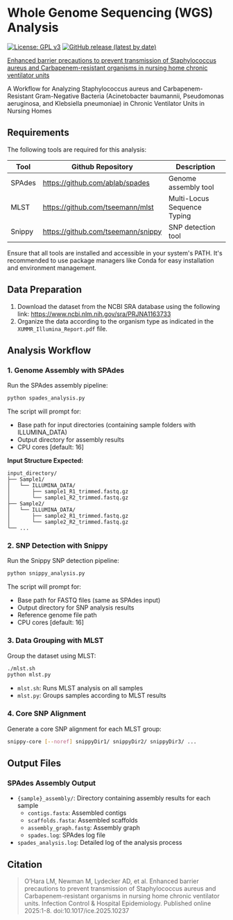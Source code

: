 # Whole Genome Sequencing (WGS) Analysis

[![License: GPL v3](https://img.shields.io/badge/License-GPLv3-blue.svg)](https://www.gnu.org/licenses/gpl-3.0)
[![GitHub release (latest by date)](https://img.shields.io/github/v/release/AaronHong1024/WGSAnalysis)](https://github.com/AaronHong1024/WGSAnalysis/releases)

[Enhanced barrier precautions to prevent transmission of Staphylococcus aureus and Carbapenem-resistant organisms in nursing home chronic ventilator units](https://www.cambridge.org/core/journals/infection-control-and-hospital-epidemiology/article/abs/enhanced-barrier-precautions-to-prevent-transmission-of-staphylococcus-aureus-and-carbapenemresistant-organisms-in-nursing-home-chronic-ventilator-units/43FBB459BB569B052DEDF87EA57193FB)

A Workflow for Analyzing Staphylococcus aureus and Carbapenem-Resistant Gram-Negative Bacteria (Acinetobacter baumannii, Pseudomonas aeruginosa, and Klebsiella pneumoniae) in Chronic Ventilator Units in Nursing Homes
## Requirements
The following tools are required for this analysis:

| Tool        | Github Repository                         | Description                    |
|-------------|-------------------------------------------|--------------------------------|
| SPAdes      | https://github.com/ablab/spades           | Genome assembly tool           |
| MLST        | https://github.com/tseemann/mlst          | Multi-Locus Sequence Typing    |
| Snippy      | https://github.com/tseemann/snippy        | SNP detection tool             |


Ensure that all tools are installed and accessible in your system's PATH. It's recommended to use package managers like Conda for easy installation and environment management.

## Data Preparation
1. Download the dataset from the NCBI SRA database using the following link: https://www.ncbi.nlm.nih.gov/sra/PRJNA1163733
2. Organize the data according to the organism type as indicated in the `XUMMR_Illumina_Report.pdf` file.

## Analysis Workflow

### 1. Genome Assembly with SPAdes
Run the SPAdes assembly pipeline:
```bash
python spades_analysis.py
```
The script will prompt for:
- Base path for input directories (containing sample folders with ILLUMINA_DATA)
- Output directory for assembly results
- CPU cores [default: 16]

**Input Structure Expected:**
```
input_directory/
├── Sample1/
│   └── ILLUMINA_DATA/
│       ├── sample1_R1_trimmed.fastq.gz
│       └── sample1_R2_trimmed.fastq.gz
├── Sample2/
│   └── ILLUMINA_DATA/
│       ├── sample2_R1_trimmed.fastq.gz
│       └── sample2_R2_trimmed.fastq.gz
└── ...
```

### 2. SNP Detection with Snippy
Run the Snippy SNP detection pipeline:
```bash
python snippy_analysis.py
```
The script will prompt for:
- Base path for FASTQ files (same as SPAdes input)
- Output directory for SNP analysis results
- Reference genome file path
- CPU cores [default: 16]

### 3. Data Grouping with MLST
Group the dataset using MLST:
```bash
./mlst.sh
python mlst.py
```
- `mlst.sh`: Runs MLST analysis on all samples
- `mlst.py`: Groups samples according to MLST results

### 4. Core SNP Alignment
Generate a core SNP alignment for each MLST group:
```bash
snippy-core [--noref] snippyDir1/ snippyDir2/ snippyDir3/ ...
```


## Output Files

### SPAdes Assembly Output
- `{sample}_assembly/`: Directory containing assembly results for each sample
  - `contigs.fasta`: Assembled contigs
  - `scaffolds.fasta`: Assembled scaffolds
  - `assembly_graph.fastg`: Assembly graph
  - `spades.log`: SPAdes log file
- `spades_analysis.log`: Detailed log of the analysis process

## Citation
>O’Hara LM, Newman M, Lydecker AD, et al. Enhanced barrier precautions to prevent transmission of Staphylococcus aureus and Carbapenem-resistant organisms in nursing home chronic ventilator units. Infection Control & Hospital Epidemiology. Published online 2025:1-8. doi:10.1017/ice.2025.10237
